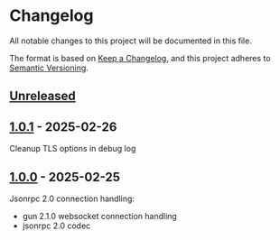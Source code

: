 # Changelog

All notable changes to this project will be documented in this file.

The format is based on [Keep a Changelog](https://keepachangelog.com/en/1.0.0/),
and this project adheres to
[Semantic Versioning](https://semver.org/spec/v2.0.0.html).

## [Unreleased]

## [1.0.1] - 2025-02-26

Cleanup TLS options in debug log

## [1.0.0] - 2025-02-25

Jsonrpc 2.0 connection handling:
- gun 2.1.0 websocket connection handling
- jsonrpc 2.0 codec


[Unreleased]: https://github.com/grisp/jarl/compare/1.0.1...HEAD
[1.0.1]: https://github.com/grisp/jarl/compare/1.0.0...1.0.1
[1.0.0]: https://github.com/grisp/jarl/compare/a89954b6be9c0e929a168f2fb7d67dafaae1f349...1.0.0
